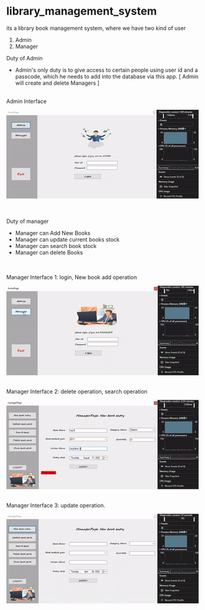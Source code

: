 # library_management_system
its a library book management system, where we have two kind of user 
1. Admin
2. Manager

Duty of Admin
- Admin's only duty is to give access to certain people using user id and a passcode, which he needs to add into the database via this app.
  [ Admin will create and delete Managers ]

<br>
Admin Interface
<br>

![](garbage/readmeAdminGitSundor.gif)

<br>
<br>
Duty of manager

- Manager can Add New Books
- Manager can update current books stock
- Manager can search book stock
- Manager can delete Books


<br>
<br>
Manager Interface 1: login, New book add operation
<br>

![](garbage/readmeManagerInterface1.gif)

<br>
Manager Interface 2: delete operation, search operation
<br>

![](garbage/readmeManagerInterface2.gif)

<br>
Manager Interface 3: update operation.
<br>

![](garbage/readmeManagerInterface3.gif)

